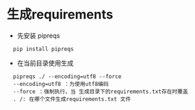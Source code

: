 # 生成requirements

* 先安装 pipreqs

```
  pip install pipreqs
```

* 在当前目录使用生成

```
  pipreqs ./ --encoding=utf8 --force
  --encoding=utf8 ：为使用utf8编码
  --force ：强制执行，当 生成目录下的requirements.txt存在时覆盖 
  . /: 在哪个文件生成requirements.txt 文件
```